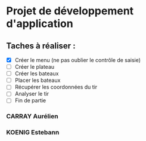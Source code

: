 # Projet de développement d'application

## Taches à réaliser :
- [X] Créer le menu  (ne pas oublier le contrôle de saisie)
- [ ] Créer le plateau
- [ ] Créer les bateaux
- [ ] Placer les bateaux
- [ ] Récupérer les coordonnées du tir
- [ ] Analyser le tir
- [ ] Fin de partie

### CARRAY Aurélien
### KOENIG Estebann
